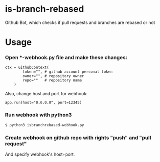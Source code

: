 # is-branch-rebased
Github Bot, which checks if pull requests and branches are rebased or not


# Usage

### Open *-webhook.py file and make these changes:

```python3
ctx = GithubContext(
        token="", # github account personal token
        owner="", # repository owner
        repo=""   # repository name
    )
```

Also, change host and port for webhook:
```python3
app.run(host="0.0.0.0", port=12345)
```

### Run webhook with python3

```bash
$ python3 isbranchrebased-webhook.py
```

### Create webhook on github repo with rights "push" and "pull request"

And specify webhook's host+port.
